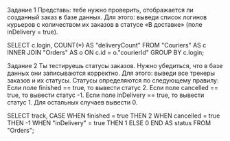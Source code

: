
Задание 1
Представь: тебе нужно проверить, отображается ли созданный заказ в базе данных.
Для этого: выведи список логинов курьеров с количеством их заказов в статусе «В доставке» (поле inDelivery = true).

SELECT c.login,
    COUNT(*) AS "deliveryCount"
FROM "Couriers" AS c
    INNER JOIN "Orders" AS o ON c.id = o."courierId"
GROUP BY c.login;


Задание 2
Ты тестируешь статусы заказов. Нужно убедиться, что в базе данных они записываются корректно.
Для этого: выведи все трекеры заказов и их статусы.
Статусы определяются по следующему правилу:
Если поле finished == true, то вывести статус 2.
Если поле canсelled == true, то вывести статус -1.
Если поле inDelivery == true, то вывести статус 1.
Для остальных случаев вывести 0.

SELECT track,
CASE
        WHEN finished = true THEN 2
        WHEN cancelled = true THEN -1
        WHEN "inDelivery" = true THEN 1
        ELSE 0
        END AS status
        FROM "Orders";

